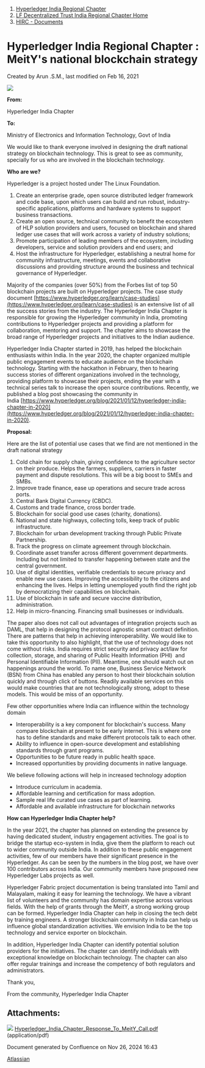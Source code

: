 1. [Hyperledger India Regional Chapter](index.html)
2. [LF Decentralized Trust India Regional Chapter Home](LF-Decentralized-Trust-India-Regional-Chapter-Home_19169282.html)
3. [HIRC - Documents](HIRC---Documents_19169406.html)

# Hyperledger India Regional Chapter : MeitY's national blockchain strategy

Created by Arun .S.M., last modified on Feb 16, 2021

**[![](attachments/thumbnails/19169710/19169729)](attachments/19169710/19169729.pdf)**

**From:**

Hyperledger India Chapter

**To:**

Ministry of Electronics and Information Technology, Govt of India

We would like to thank everyone involved in designing the draft national strategy on blockchain technology. This is great to see as community, specially for us who are involved in the blockchain technology.

**Who are we?**

Hyperledger is a project hosted under The Linux Foundation.

1. Create an enterprise grade, open source distributed ledger framework and code base, upon which users can build and run robust, industry-specific applications, platforms and hardware systems to support business transactions.
2. Create an open source, technical community to benefit the ecosystem of HLP solution providers and users, focused on blockchain and shared ledger use cases that will work across a variety of industry solutions;
3. Promote participation of leading members of the ecosystem, including developers, service and solution providers and end users; and
4. Host the infrastructure for Hyperledger, establishing a neutral home for community infrastructure, meetings, events and collaborative discussions and providing structure around the business and technical governance of Hyperledger.

Majority of the companies (over 50%) from the Forbes list of top 50 blockchain projects are built on Hyperledger projects. The case study document [https://www.hyperledger.org/learn/case-studies](https://www.hyperledger.org/learn/case-studies) is an extensive list of all the success stories from the industry. The Hyperledger India Chapter is responsible for growing the Hyperledger community in India, promoting contributions to Hyperledger projects and providing a platform for collaboration, mentoring and support. The chapter aims to showcase the broad range of Hyperledger projects and initiatives to the Indian audience.

Hyperledger India Chapter started in 2019, has helped the blockchain enthusiasts within India. In the year 2020, the chapter organized multiple public engagement events to educate audience on the blockchain technology. Starting with the hackathon in February, then to hearing success stories of different organizations involved in the technology, providing platform to showcase their projects, ending the year with a technical series talk to increase the open source contributions. Recently, we published a blog post showcasing the community in India [https://www.hyperledger.org/blog/2021/01/12/hyperledger-india-chapter-in-2020](https://www.hyperledger.org/blog/2021/01/12/hyperledger-india-chapter-in-2020).

**Proposal:**

Here are the list of potential use cases that we find are not mentioned in the draft national strategy

01. Cold chain for supply chain, giving confidence to the agriculture sector on their produce. Helps the farmers, suppliers, carriers in faster payment and dispute resolutions. This will be a big boost to SMEs and SMBs.
02. Improve trade finance, ease up operations and secure trade across ports.
03. Central Bank Digital Currency (CBDC).
04. Customs and trade finance, cross border trade.
05. Blockchain for social good use cases (charity, donations).
06. National and state highways, collecting tolls, keep track of public infrastructure.
07. Blockchain for urban development tracking through Public Private Partnership.
08. Track the progress on climate agreement through blockchain.
09. Coordinate asset transfer across different government departments. Including but not limited to transfer happening between state and the central government.
10. Use of digital identities, verifiable credentials to secure privacy and enable new use cases. Improving the accessibility to the citizens and enhancing the lives. Helps in letting unemployed youth find the right job by democratizing their capabilities on blockchain.
11. Use of blockchain in safe and secure vaccine distribution, administration.
12. Help in micro-financing. Financing small businesses or individuals.

The paper also does not call out advantages of integration projects such as DAML, that help in designing the protocol agnostic smart contract definition. There are patterns that help in achieving interoperability. We would like to take this opportunity to also highlight, that the use of technology does not come without risks. India requires strict security and privacy act/law for collection, storage, and sharing of Public Health Information (PHI)  and Personal Identifiable Information (PII). Meantime, one should watch out on happenings around the world. To name one, Business Service Network (BSN) from China has enabled any person to host their blockchain solution quickly and through click of buttons. Readily available services on this would make countries that are not technologically strong, adopt to these models. This would be miss of an opportunity.

Few other opportunities where India can influence within the technology domain

- Interoperability is a key component for blockchain's success. Many compare blockchain at present to be early internet. This is where one has to define standards and make different protocols talk to each other.
- Ability to influence in open-source development and establishing standards through grant programs.
- Opportunities to be future ready in public health space.
- Increased opportunities by providing documents in native language.

We believe following actions will help in increased technology adoption

- Introduce curriculum in academia.
- Affordable learning and certification for mass adoption.
- Sample real life curated use cases as part of learning.
- Affordable and available infrastructure for blockchain networks

**How can Hyperledger India Chapter help?**

In the year 2021, the chapter has planned on extending the presence by having dedicated student, industry engagement activities. The goal is to bridge the startup eco-system in India, give them the platform to reach out to wider community outside India. In addition to these public engagement activities, few of our members have their significant presence in the Hyperledger. As can be seen by the numbers in the blog post, we have over 100 contributors across India. Our community members have proposed new Hyperledger Labs projects as well.

Hyperledger Fabric project documentation is being translated into Tamil and Malayalam, making it easy for learning the technology. We have a vibrant list of volunteers and the community has domain expertise across various fields. With the help of grants through the MeitY, a strong working group can be formed. Hyperledger India Chapter can help in closing the tech debt by training engineers. A stronger blockchain community in India can help us influence global standardization activities. We envision India to be the top technology and service exporter on blockchain.

In addition, Hyperledger India Chapter can identify potential solution providers for the initiatives. The chapter can identify individuals with exceptional knowledge on blockchain technology. The chapter can also offer regular trainings and increase the competency of both regulators and administrators.

Thank you,

From the community, Hyperledger India Chapter

## Attachments:

![](images/icons/bullet_blue.gif) [Hyperledger\_India\_Chapter\_Response\_To\_MeitY\_Call.pdf](attachments/19169710/19169729.pdf) (application/pdf)

Document generated by Confluence on Nov 26, 2024 16:43

[Atlassian](http://www.atlassian.com/)
